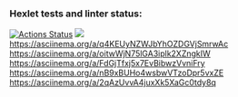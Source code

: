 ### Hexlet tests and linter status:
[![Actions Status](https://github.com/GurevichSergey/java-project-lvl1/workflows/hexlet-check/badge.svg)](https://github.com/GurevichSergey/java-project-lvl1/actions)
<a href="https://codeclimate.com/github/GurevichSergey/java-project-lvl1/maintainability"><img src="https://api.codeclimate.com/v1/badges/858f6cd7995ae929aae1/maintainability" /></a>
https://asciinema.org/a/q4KEUyNZWJbYhOZDGVjSmrwAc
https://asciinema.org/a/oitwWjN75lGA3iplk2XZngkIW
https://asciinema.org/a/FdGjTfxj5x7EvBibwzVvniFry
https://asciinema.org/a/nB9xBUHo4wsbwVTzoDpr5vxZE
https://asciinema.org/a/2qAzUvvA4juxXk5XaGc0tdy8q




